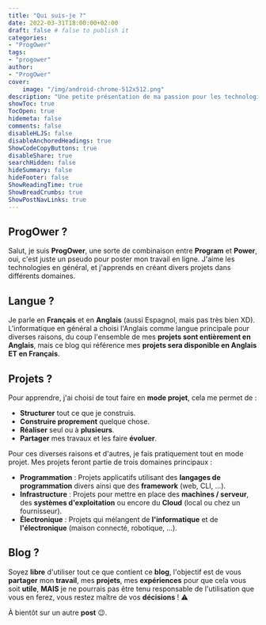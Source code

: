 ```yaml
---
title: "Qui suis-je ?"
date: 2022-03-31T18:00:00+02:00
draft: false # false to publish it
categories:
- "ProgOwer"
tags:
- "progower"
author:
- "ProgOwer"
cover:
    image: "/img/android-chrome-512x512.png"
description: "Une petite présentation de ma passion pour les technologies, la programmation et l'infrastructure."
showToc: true
TocOpen: true
hidemeta: false
comments: false
disableHLJS: false
disableAnchoredHeadings: true
ShowCodeCopyButtons: true
disableShare: true
searchHidden: false
hideSummary: false
hideFooter: false
ShowReadingTime: true
ShowBreadCrumbs: true
ShowPostNavLinks: true
---
```


## ProgOwer ?

Salut, je suis **ProgOwer**, une sorte de combinaison entre **Program** et **Power**, oui, c'est juste un pseudo pour poster mon travail en ligne. J'aime les technologies en général, et j'apprends en créant divers projets dans différents domaines.

## Langue ?

Je parle en **Français** et en **Anglais** (aussi Espagnol, mais pas très bien XD). L'informatique en général a choisi l'Anglais comme langue principale pour diverses raisons, du coup l'ensemble de mes **projets sont entièrement en Anglais**, mais ce blog qui référence mes **projets sera disponible en Anglais ET en Français**.

## Projets ?

Pour apprendre, j'ai choisi de tout faire en **mode projet**, cela me permet de :

- **Structurer** tout ce que je construis.
- **Construire proprement** quelque chose.
- **Réaliser** seul ou à **plusieurs**.
- **Partager** mes travaux et les faire **évoluer**.

Pour ces diverses raisons et d'autres, je fais pratiquement tout en mode projet. Mes projets feront partie de trois domaines principaux :

- **Programmation** : Projets applicatifs utilisant des **langages de programmation** divers ainsi que des **framework** (web, CLI, ...).
- **Infrastructure** : Projets pour mettre en place des **machines / serveur**, des **systèmes d'exploitation** ou encore du **Cloud** (local ou chez un fournisseur).
- **Électronique** : Projets qui mélangent de **l'informatique** et de **l'électronique** (maison connecté, robotique, ...).

## Blog ?

Soyez **libre** d'utiliser tout ce que contient ce **blog**, l'objectif est de vous **partager** mon **travail**, mes **projets**, mes **expériences** pour que cela vous soit **utile**, **MAIS** je ne pourrais pas être tenu responsable de l'utilisation que vous en ferez, vous restez maître de vos **décisions** ! :warning:

À bientôt sur un autre **post** :wink:.
